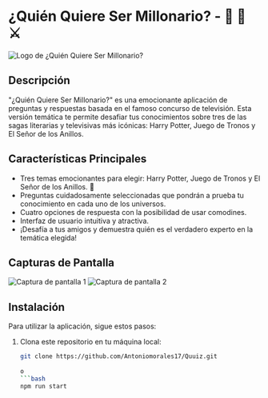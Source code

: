# ¿Quién Quiere Ser Millonario? - 🐉 🧪 ⚔

![Logo de ¿Quién Quiere Ser Millonario?](https://i.imgur.com/DvzOLz2.jpg)

## Descripción

"¿Quién Quiere Ser Millonario?" es una emocionante aplicación de preguntas y respuestas basada en el famoso concurso de televisión. Esta versión temática te permite desafiar tus conocimientos sobre tres de las sagas literarias y televisivas más icónicas: Harry Potter, Juego de Tronos y El Señor de los Anillos. 

## Características Principales

- Tres temas emocionantes para elegir: Harry Potter, Juego de Tronos y El Señor de los Anillos. 🐉
- Preguntas cuidadosamente seleccionadas que pondrán a prueba tu conocimiento en cada uno de los universos.
- Cuatro opciones de respuesta con la posibilidad de usar comodines.
- Interfaz de usuario intuitiva y atractiva.
- ¡Desafía a tus amigos y demuestra quién es el verdadero experto en la temática elegida!

## Capturas de Pantalla

![Captura de pantalla 1](https://i.imgur.com/n2E0xHn.png)
![Captura de pantalla 2](https://i.imgur.com/Q8LzQG1.png)


## Instalación

Para utilizar la aplicación, sigue estos pasos:

1. Clona este repositorio en tu máquina local:

   ```bash
   git clone https://github.com/Antoniomorales17/Quuiz.git
     
   o
   ```bash
   npm run start
